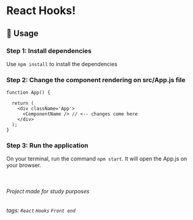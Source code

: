 # React Hooks!

## :memo: Usage

### Step 1: Install dependencies

Use `npm install` to install the dependencies

### Step 2: Change the component rendering on src/App.js file

```javascript=
function App() {

  return (
    <div className='App'>
      <ComponentName /> // <-- changes come here
    </div>
  );
}
```
### Step 3: Run the application

On your terminal, run the command `npm start`. It will open the App.js on your browser.

&nbsp;
&nbsp;
&nbsp;
&nbsp;
&nbsp;
&nbsp;
&nbsp;


###### Project made for study purposes


###### tags: `React` `Hooks` `Front end`
